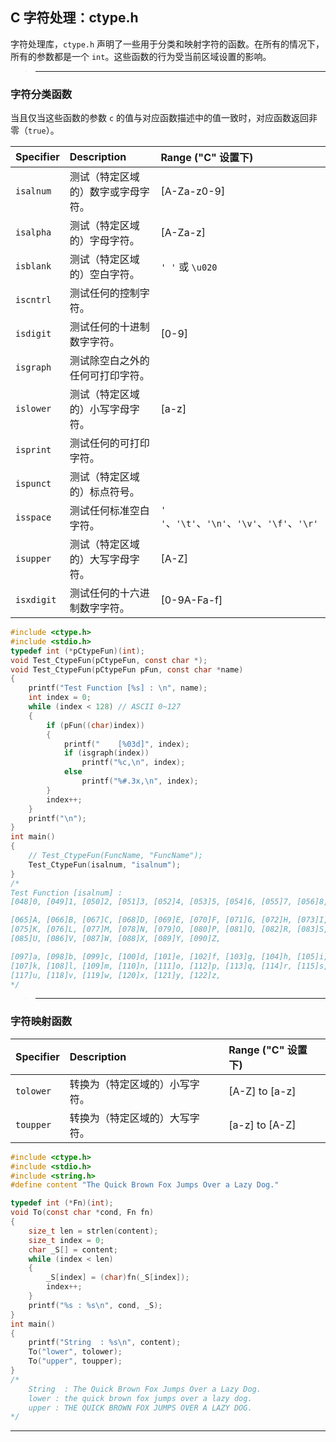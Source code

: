 ## C 字符处理：ctype.h

字符处理库，`ctype.h` 声明了一些用于分类和映射字符的函数。在所有的情况下，所有的参数都是一个 `int`。这些函数的行为受当前区域设置的影响。

>---
### 字符分类函数

当且仅当这些函数的参数 `c` 的值与对应函数描述中的值一致时，对应函数返回非零（`true`）。


| Specifier  | Description                        | Range ("C" 设置下)                            |
| :--------- | :--------------------------------- | :-------------------------------------------- |
| `isalnum`  | 测试（特定区域的）数字或字母字符。 | [A-Za-z0-9]                                   |
| `isalpha`  | 测试（特定区域的）字母字符。       | [A-Za-z]                                      |
| `isblank`  | 测试（特定区域的）空白字符。       | `' '` 或 `\u020`                              |
| `iscntrl`  | 测试任何的控制字符。               |
| `isdigit`  | 测试任何的十进制数字字符。         | [0-9]                                         |
| `isgraph`  | 测试除空白之外的任何可打印字符。   |
| `islower`  | 测试（特定区域的）小写字母字符。   | [a-z]                                         |
| `isprint`  | 测试任何的可打印字符。             |
| `ispunct`  | 测试（特定区域的）标点符号。       |
| `isspace`  | 测试任何标准空白字符。             | `' '`、`'\t'`、`'\n'`、`'\v'`、`'\f'`、`'\r'` |
| `isupper`  | 测试（特定区域的）大写字母字符。   | [A-Z]                                         |
| `isxdigit` | 测试任何的十六进制数字字符。       | [0-9A-Fa-f]                                   |


```c
#include <ctype.h>
#include <stdio.h>
typedef int (*pCtypeFun)(int);
void Test_CtypeFun(pCtypeFun, const char *);
void Test_CtypeFun(pCtypeFun pFun, const char *name)
{
    printf("Test Function [%s] : \n", name);
    int index = 0;
    while (index < 128) // ASCII 0~127
    {
        if (pFun((char)index))
        {
            printf("    [%03d]", index);
            if (isgraph(index))
                printf("%c,\n", index);
            else
                printf("%#.3x,\n", index);
        }
        index++;
    }
    printf("\n");
}
int main()
{
    // Test_CtypeFun(FuncName, "FuncName");
    Test_CtypeFun(isalnum, "isalnum");
}
/*
Test Function [isalnum] : 
[048]0, [049]1, [050]2, [051]3, [052]4, [053]5, [054]6, [055]7, [056]8, [057]9,

[065]A, [066]B, [067]C, [068]D, [069]E, [070]F, [071]G, [072]H, [073]I, [074]J,
[075]K, [076]L, [077]M, [078]N, [079]O, [080]P, [081]Q, [082]R, [083]S, [084]T,
[085]U, [086]V, [087]W, [088]X, [089]Y, [090]Z, 

[097]a, [098]b, [099]c, [100]d, [101]e, [102]f, [103]g, [104]h, [105]i, [106]j,
[107]k, [108]l, [109]m, [110]n, [111]o, [112]p, [113]q, [114]r, [115]s, [116]t,
[117]u, [118]v, [119]w, [120]x, [121]y, [122]z, 
*/
```

>---
### 字符映射函数

| Specifier | Description                    | Range ("C" 设置下) |
| :-------- | :----------------------------- | :----------------- |
| `tolower` | 转换为（特定区域的）小写字符。 | [A-Z] to [a-z]     |
| `toupper` | 转换为（特定区域的）大写字符。 | [a-z] to [A-Z]     |


```c
#include <ctype.h>
#include <stdio.h>
#include <string.h>
#define content "The Quick Brown Fox Jumps Over a Lazy Dog."

typedef int (*Fn)(int);
void To(const char *cond, Fn fn)
{
    size_t len = strlen(content);
    size_t index = 0;
    char _S[] = content;
    while (index < len)
    {
        _S[index] = (char)fn(_S[index]);
        index++;
    }
    printf("%s : %s\n", cond, _S);
}
int main()
{
    printf("String  : %s\n", content);
    To("lower", tolower);
    To("upper", toupper);
}
/*
    String  : The Quick Brown Fox Jumps Over a Lazy Dog.
    lower : the quick brown fox jumps over a lazy dog.
    upper : THE QUICK BROWN FOX JUMPS OVER A LAZY DOG.
*/
```

---